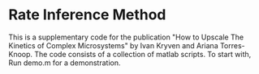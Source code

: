 # Rate Inference Method

This is a supplementary code for the publication "How to Upscale The Kinetics of Complex Microsystems" by Ivan Kryven and Ariana Torres-Knoop. The code consists of a collection of matlab scripts.
To start with, Run demo.m for a demonstration.



